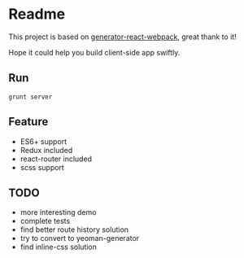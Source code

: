 # Readme 

This project is based on [generator-react-webpack](https://github.com/newtriks/generator-react-webpack), great thank to it!

Hope it could help you build client-side app swiftly.

## Run

`grunt server`

## Feature

- ES6+ support
- Redux included
- react-router included
- scss support

## TODO

- more interesting demo
- complete tests
- find better route history solution
- try to convert to yeoman-generator
- find inline-css solution
